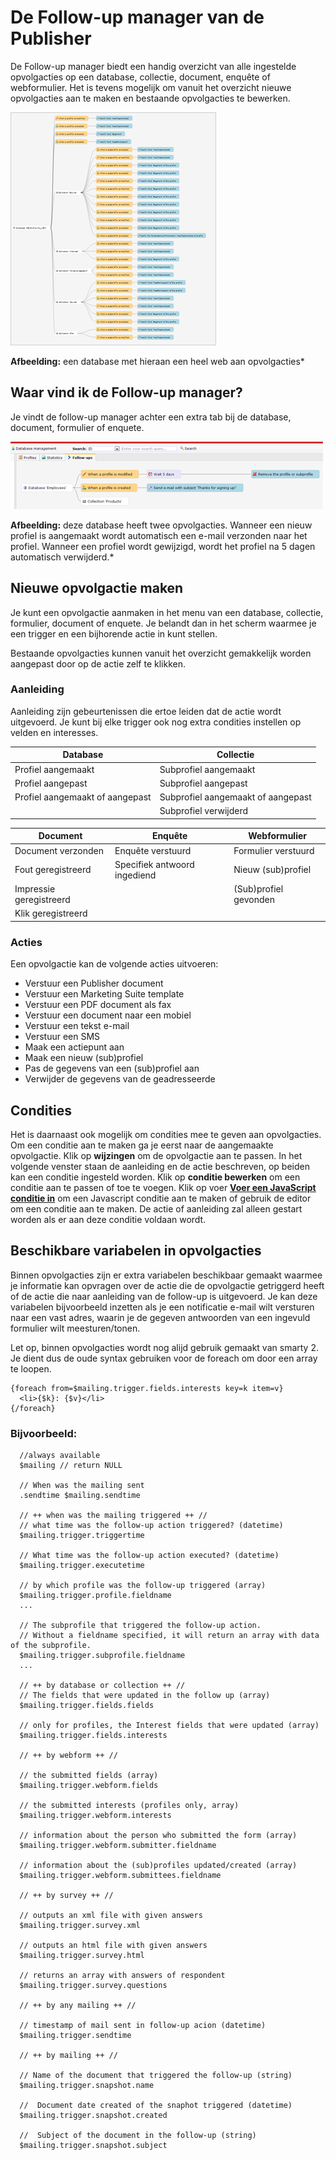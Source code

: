 # De Follow-up manager van de Publisher

De Follow-up manager biedt een handig overzicht van alle ingestelde
opvolgacties op een database, collectie, document, enquête of
webformulier. Het is tevens mogelijk om vanuit het overzicht nieuwe
opvolgacties aan te maken en bestaande opvolgacties te bewerken.

![](../images/overview1.png)

**Afbeelding:** een database met hieraan een heel web aan opvolgacties*

## Waar vind ik de Follow-up manager?

Je vindt de follow-up manager achter een extra tab bij de database,
document, formulier of enquete.

![](../images/follow-up-tab.png)

**Afbeelding:** deze database heeft twee opvolgacties. Wanneer een nieuw
profiel is aangemaakt wordt automatisch een e-mail verzonden naar het
profiel. Wanneer een profiel wordt gewijzigd, wordt het profiel na 5
dagen automatisch verwijderd.*

## Nieuwe opvolgactie maken

Je kunt een opvolgactie aanmaken in het menu van een database, collectie, 
formulier, document of enquete. Je belandt dan in het
scherm waarmee je een trigger en een bijhorende actie in kunt stellen.

Bestaande opvolgacties kunnen vanuit het overzicht gemakkelijk worden
aangepast door op de actie zelf te klikken.

### Aanleiding

Aanleiding zijn gebeurtenissen die ertoe leiden dat de actie wordt uitgevoerd. 
Je kunt bij elke trigger ook nog extra condities instellen op velden en 
interesses.

| Database                          | Collectie                          |
|-----------------------------------|------------------------------------|
| Profiel aangemaakt                | Subprofiel aangemaakt              |
| Profiel aangepast                 | Subprofiel aangepast               |
| Profiel aangemaakt of aangepast   | Subprofiel aangemaakt of aangepast |
|                                   | Subprofiel verwijderd              |

| Document                  | Enquête                      | Webformulier          |
|---------------------------|------------------------------|-----------------------|
| Document verzonden        | Enquête verstuurd            | Formulier verstuurd   |
| Fout geregistreerd        | Specifiek antwoord ingediend | Nieuw (sub)profiel    |
| Impressie geregistreerd   |                              | (Sub)profiel gevonden |
| Klik geregistreerd        |                              |                       |

### Acties

Een opvolgactie kan de volgende acties uitvoeren:

-   Verstuur een Publisher document
-   Verstuur een Marketing Suite template
-   Verstuur een PDF document als fax
-   Verstuur een document naar een mobiel
-   Verstuur een tekst e-mail
-   Verstuur een SMS
-   Maak een actiepunt aan
-   Maak een nieuw (sub)profiel
-   Pas de gegevens van een (sub)profiel aan
-   Verwijder de gegevens van de geadresseerde


## Condities        
Het is daarnaast ook mogelijk om condities mee te geven aan opvolgacties. Om een conditie aan te maken ga je eerst naar de aangemaakte opvolgactie. Klik op **wijzingen** om de opvolgactie aan te passen. In het volgende venster staan de aanleiding en de actie beschreven, op beiden kan een conditie ingesteld worden. Klik op **conditie bewerken** om een conditie aan te passen of toe te voegen. Klik op voer **[Voer een JavaScript conditie in](./advanced-javascript-conditions)** om een Javascript conditie aan te maken of gebruik de editor om een conditie aan te maken. De actie of aanleiding zal alleen gestart worden als er aan deze conditie voldaan wordt. 

## Beschikbare variabelen in opvolgacties

Binnen opvolgacties zijn er extra variabelen beschikbaar gemaakt waarmee je informatie kan opvragen over de actie die de opvolgactie getriggerd heeft of de actie die naar aanleiding van de follow-up is uitgevoerd. Je kan deze variabelen bijvoorbeeld inzetten als je een notificatie e-mail wilt versturen naar een vast adres, waarin je de gegeven antwoorden van een ingevuld formulier wilt meesturen/tonen.

Let op, binnen opvolgacties wordt nog alijd gebruik gemaakt van smarty 2. Je dient dus de oude syntax gebruiken voor de foreach om door een array te loopen. 

    {foreach from=$mailing.trigger.fields.interests key=k item=v}
      <li>{$k}: {$v}</li>
    {/foreach}


### Bijvoorbeeld: 

      //always available
      $mailing // return NULL

      // When was the mailing sent
      .sendtime $mailing.sendtime

      // ++ when was the mailing triggered ++ //
      // what time was the follow-up action triggered? (datetime)
      $mailing.trigger.triggertime

      // What time was the follow-up action executed? (datetime)
      $mailing.trigger.executetime

      // by which profile was the follow-up triggered (array)
      $mailing.trigger.profile.fieldname
      ...

      // The subprofile that triggered the follow-up action. 
      // Without a fieldname specified, it will return an array with data of the subprofile. 
      $mailing.trigger.subprofile.fieldname     
      ...

      // ++ by database or collection ++ //
      // The fields that were updated in the follow up (array)
      $mailing.trigger.fields.fields

      // only for profiles, the Interest fields that were updated (array)
      $mailing.trigger.fields.interests

      // ++ by webform ++ //

      // the submitted fields (array)
      $mailing.trigger.webform.fields

      // the submitted interests (profiles only, array)
      $mailing.trigger.webform.interests

      // information about the person who submitted the form (array)
      $mailing.trigger.webform.submitter.fieldname

      // information about the (sub)profiles updated/created (array)
      $mailing.trigger.webform.submittees.fieldname

      // ++ by survey ++ //

      // outputs an xml file with given answers
      $mailing.trigger.survey.xml

      // outputs an html file with given answers
      $mailing.trigger.survey.html

      // returns an array with answers of respondent
      $mailing.trigger.survey.questions

      // ++ by any mailing ++ //

      // timestamp of mail sent in follow-up acion (datetime)
      $mailing.trigger.sendtime

      // ++ by mailing ++ //

      // Name of the document that triggered the follow-up (string)
      $mailing.trigger.snapshot.name

      //  Document date created of the snaphot triggered (datetime)
      $mailing.trigger.snapshot.created

      //  Subject of the document in the follow-up (string)
      $mailing.trigger.snapshot.subject
    
